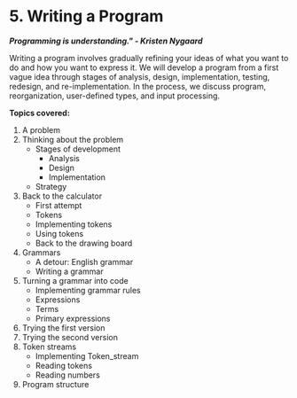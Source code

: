 # 5. Writing a Program

**_Programming is understanding." - Kristen Nygaard_**

Writing a program involves gradually refining your ideas of what you want to do and how you want to express it. We will develop a program from a first vague idea through stages of analysis, design, implementation, testing, redesign, and re-implementation. In the process, we discuss program, reorganization, user-defined types, and input processing.

**Topics covered:**
1. A problem
2. Thinking about the problem
   + Stages of development
     - Analysis
     - Design
     - Implementation
   - Strategy
3. Back to the calculator
   - First attempt
   - Tokens
   - Implementing tokens
   - Using tokens
   - Back to the drawing board
4. Grammars
   - A detour: English grammar
   - Writing a grammar
5. Turning a grammar into code
   - Implementing grammar rules
   - Expressions
   - Terms
   - Primary expressions
6. Trying the first version
7. Trying the second version
8. Token streams
   - Implementing Token_stream
   - Reading tokens
   - Reading numbers
9. Program structure
